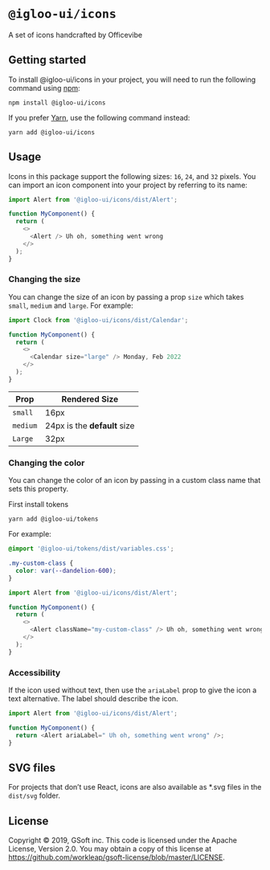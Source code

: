# `@igloo-ui/icons`

A set of icons handcrafted by Officevibe

## Getting started

To install @igloo-ui/icons in your project, you will need to run the following command using [npm](https://www.npmjs.com/):

```
npm install @igloo-ui/icons
```

If you prefer [Yarn](https://classic.yarnpkg.com/en/), use the following command instead:

```
yarn add @igloo-ui/icons
```

## Usage

Icons in this package support the following sizes: `16`, `24`, and `32` pixels. You can import an icon component into your project by referring to its name:

```js
import Alert from '@igloo-ui/icons/dist/Alert';

function MyComponent() {
  return (
    <>
      <Alert /> Uh oh, something went wrong
    </>
  );
}
```

### Changing the size

You can change the size of an icon by passing a prop `size` which takes `small`, `medium` and `large`. For example:

```js
import Clock from '@igloo-ui/icons/dist/Calendar';

function MyComponent() {
  return (
    <>
      <Calendar size="large" /> Monday, Feb 2022
    </>
  );
}
```

| Prop     | Rendered Size                |
| -------- | ---------------------------- |
| `small`  | 16px                         |
| `medium` | 24px is the **default** size |
| `Large`  | 32px                         |

### Changing the color

You can change the color of an icon by passing in a custom class name that sets this property.

First install tokens

`yarn add @igloo-ui/tokens`

For example:

```css
@import '@igloo-ui/tokens/dist/variables.css';

.my-custom-class {
  color: var(--dandelion-600);
}
```

```js
import Alert from '@igloo-ui/icons/dist/Alert';

function MyComponent() {
  return (
    <>
      <Alert className="my-custom-class" /> Uh oh, something went wrong
    </>
  );
}
```

### Accessibility

If the icon used without text, then use the `ariaLabel` prop to give the icon a text alternative. The label should describe the icon.

```js
import Alert from '@igloo-ui/icons/dist/Alert';

function MyComponent() {
  return <Alert ariaLabel=" Uh oh, something went wrong" />;
}
```

## SVG files

For projects that don’t use React, icons are also available as \*.svg files in the `dist/svg` folder.

## License

Copyright © 2019, GSoft inc. This code is licensed under the Apache License, Version 2.0. You may obtain a copy of this license at https://github.com/workleap/gsoft-license/blob/master/LICENSE.

